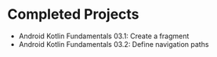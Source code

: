 Completed Projects
============================
- Android Kotlin Fundamentals 03.1: Create a fragment
- Android Kotlin Fundamentals 03.2: Define navigation paths
